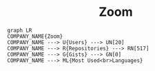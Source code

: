 <h1 align="center">Zoom</h1>

```mermaid
graph LR
COMPANY_NAME{Zoom}
COMPANY_NAME ---> U{Users} ---> UN[20]
COMPANY_NAME ---> R{Repositories} ---> RN[517]
COMPANY_NAME ---> G{Gists} ---> GN[0]
COMPANY_NAME ---> ML{Most Used<br>Languages}
```
